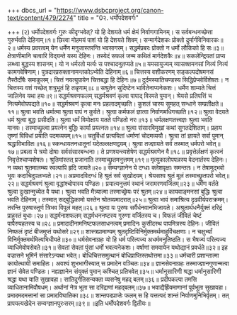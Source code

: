 +++
dbcs_url = "https://www.dsbcproject.org/canon-text/content/479/2274"
title = "0२. धर्मोपदेशवर्गः"

+++
(२) धर्मोपदेशवर्गः
गुरुः कीदृग्भवेत्?
यो हि देशयते धर्म क्षेमं निर्वाणगामिनम्। 
स सर्वबन्धनच्छेत्ता गुरुर्भवति देहिनाम्॥१॥
छित्त्वा मोहमयं पाशं यो हि देशयते शिवम्। 
सन्मार्गदेशकः प्रोक्तो दुर्मार्गविनिवारकः॥२॥
धर्मस्य प्रवरत्वम् 
येन धर्मेण मनुजास्तरन्ति भवसागरम्। 
सद्धर्मप्रबरः प्रोक्तो न धर्मो लौकिको हि सः॥३॥
क्षेत्राणीमानि चत्वारि विद्‍यन्ते यस्य देहिनः। 
तस्येदं सफलं जन्म कथितं मार्गदेशकैः॥४॥
सकलेन्द्रियतां प्राप्य लब्ध्वा बुद्धस्य शासनम्। 
यो न धर्मरतो मर्त्यः स पश्चादनुतप्यते॥५॥
यमसायुज्यम् 
व्यासक्तमनसां नित्यं नित्यं कामगवेषिणाम्। 
पुत्रदारप्रसक्तानामन्तकोऽभ्येति देहिनाम्॥६॥
चित्तस्य वशीकरणम् 
सङ्कल्पदोषमनसं तैस्तैर्दोषैः समाकुलम्। 
चित्तं नयत्युपायेन चित्तबद्धा हि देहिनः॥७॥
दुर्दमस्यातिचण्डस्य सिद्धिप्रेप्सोर्विशेषतः। 
न चित्तस्य वशं गच्छेत् शत्रुभूतं हि तन्नृणाम्॥८॥
सश्रुतेन सुदिष्टेन भावितेनाप्यनेकशः। 
धर्मेण शाम्यते चित्तं जालिनेव यथा हयः॥९॥
सद्धर्मश्रवणफलम् 
सद्धर्मश्रवणं कृत्वा पापाद् विरमते पुमान्। 
श्रेयसे प्रतिपत्तिं च नित्यमेवोपपद्यते॥१०॥
सद्धर्मश्रवणं कृत्वा मनः प्रहलादमृच्छति। 
कुशलं चास्य सुमहत् सन्धाने सम्प्रतीक्षते॥११॥
श्रुत्वा भवति धर्मात्मा श्रुत्वा पापं न कुर्वते।
श्रुत्वा कर्मफलं ज्ञात्वा निर्वाणमधिगच्छति॥१२॥
श्रुत्वा वेदयते धर्म श्रुत्वा बुद्धः प्रसीदति। 
श्रुत्वा धर्मं विमोक्षाय यतते पण्डितो नरः॥१३॥
धर्मलक्षणतत्त्वज्ञः श्रुत्वा भवति मानवः। 
तस्माच्छ्रुत्वा प्रयत्नेन बुद्धिः कार्या प्रयत्नतः॥१४॥
श्रुत्वा संसारविमुखां कथां सुगतदेशिताम्। 
प्रहाय तृष्णां विविधां प्रयाति पदमव्ययम्॥१५॥
चतुर्विधां प्रत्ययितां धर्माणां चोदमव्ययौ।
श्रुत्वा तां ज्ञायते सर्वा पुमान् श्रद्धाविभावितः॥१६॥
स्कन्धायतनधातूनां यदेतल्लक्षणद्वयम्। 
श्रुत्वा तज्ज्ञायते सर्व तस्मात् धर्मपरो भवेत्॥१७॥
प्रबला ये त्रयो दोषाः सर्वसंसारबन्धनाः। 
ते प्रणश्यन्त्यशेषेण सद्धर्मश्रवणेन वै॥१८॥
प्रवृत्तेर्लक्षणं कृत्स्नं निवृत्तेश्चाप्यशेषतः। 
श्रुतिमांस्तत् प्रजानाति तस्माच्छ्रुतमनुत्तमम्॥१९॥
मृत्युकालोपपन्नस्य वेदनार्तस्य देहिनः। 
न व्यथा श्रुतमालम्ब्य स्वल्पापि हृदि जायते॥२०॥
सम्यग्ज्ञानेन ये दग्धाः क्लेशवृक्षाः समन्ततः। 
न तेषामुद्‍भवो भूयः कदाचिदुपलभ्यते।२१॥
अप्रमादविदग्धं हि श्रुतं सर्व सुखोदयम्। 
श्रेयसश्व श्रुतं मूलं तस्माच्छ्रुतपरो भवेत्॥२२॥
सद्धर्मश्रवणं श्रुत्वा वृद्धांश्चोपास्य पण्डितः। 
प्रयात्यनुत्तमं स्थानं जरामरणवर्जितम्॥२३॥
धर्मेण वर्तते श्रुत्वा दुःखान्मुच्येत वै यथा। 
श्रुत्वा भवति मैत्र्यात्मा तस्माच्छ्रेयः परं श्रुतम्॥२४॥
कायवाङ्‍मनसां बुद्धिः श्रुत्वा भवति देहिनाम्। 
तस्मात् सद्‍बुद्धिकामो यस्तेन श्रोतव्यमादरात्॥२५॥
श्रुत्वा भावं समाश्रित्य दृढवीर्यपराक्रमम्। 
तरन्ति पुरुषास्तूर्ण त्रिभव विपुलं महत्॥२६॥
श्रुत्वा यः पुरुषः सर्वैर्धनवानभिजायते। 
अश्रुतार्थधनैर्युक्तं दरिद्रं प्राहुस्तं बुधाः।२७॥
सद्धर्मनाशफलम्
सद्धर्मधननष्टस्य गुरुणा वर्जितस्य च। 
विफलं जीवितं चेष्टं पापैरुपहतस्य च॥२८॥
प्रमादादीनामनिष्टफलसाधनत्वम्
प्रमादिनः कुसीदस्थ पापमित्रस्य देहिनः। 
जीवितं निष्फलं दृष्टं बीजमुप्तं यथोसरे॥२९॥
शास्त्रप्रामाण्यम्
श्रुतदृष्टिविनिर्मुक्तमर्थमाहुर्विचक्षणाः। 
न चक्षुर्भ्यां विनिर्मुक्तमर्थमित्यभिधीयते॥३०॥
धर्मसेवनाग्रहः 
यो हि धर्म परित्यज्य अधर्ममनुतिष्ठति। 
स भैषज्यं परित्यज्य व्याधिमेवोपसेवते॥३१॥
सेवतां सेवतां पुंसां धर्मो भवत्यनेकशः। 
वर्षाणां समवायेन यथोद्यानं प्रवर्धते॥३२॥
इह वज्रासने भूमिर्न संसारेऽन्यथा भवेत्। 
बोधिचित्तसमुत्थानं बोधिप्राप्तिस्तथोत्तमा॥३३॥
धर्मचारी प्रशान्तात्मा कायोत्थायी समाहितः। 
अवश्यं शुभभागीस्यात् स प्रमादेन वञ्चितः॥३४॥
ज्ञानसेवनाग्रहः 
तस्माज्ज्ञानगुणान्मत्वा ज्ञानं सेवेत पण्डितः। 
नह्यज्ञानेन संयुक्तं पुमान् कश्चित् प्रतिभवेत्॥३५॥
धर्मानुसारिणी श्रद्धा 
धर्मानुसारिणी श्रद्धा यथा याति सुखावहा। 
सातिदुर्गतिसन्यक्ता व्यसनेषु महद् बलम्॥३६॥
प्रदीपकल्पा तमसि व्याधितानामिवौषधम्। 
अर्थानां नेत्र भूता सा दरिद्राणां महद्बलम्॥३७॥
भवाद्यैर्ह्रियमाणानां पूर्वभूता सुखावहा। 
प्रमादमदमत्तानां सा प्रमादविघातिका॥३८॥
शान्तपदप्राप्तेः फलम् 
स हि यत्तत्पदं शान्तं निर्वाणमुनिभिर्वृतम्। 
तत् प्रापयत्यखेदेन सम्यग्ज्ञानपुरःसरम्॥३९॥
॥इति धर्मोपदेशवर्गः द्वितीयः॥
